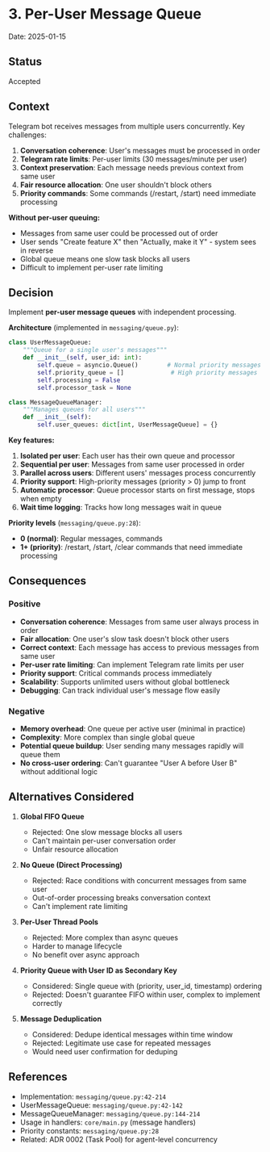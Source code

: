 # 3. Per-User Message Queue

Date: 2025-01-15

## Status

Accepted

## Context

Telegram bot receives messages from multiple users concurrently. Key challenges:

1. **Conversation coherence**: User's messages must be processed in order
2. **Telegram rate limits**: Per-user limits (30 messages/minute per user)
3. **Context preservation**: Each message needs previous context from same user
4. **Fair resource allocation**: One user shouldn't block others
5. **Priority commands**: Some commands (/restart, /start) need immediate processing

**Without per-user queuing:**
- Messages from same user could be processed out of order
- User sends "Create feature X" then "Actually, make it Y" - system sees in reverse
- Global queue means one slow task blocks all users
- Difficult to implement per-user rate limiting

## Decision

Implement **per-user message queues** with independent processing.

**Architecture** (implemented in `messaging/queue.py`):

```python
class UserMessageQueue:
    """Queue for a single user's messages"""
    def __init__(self, user_id: int):
        self.queue = asyncio.Queue()        # Normal priority messages
        self.priority_queue = []             # High priority messages
        self.processing = False
        self.processor_task = None

class MessageQueueManager:
    """Manages queues for all users"""
    def __init__(self):
        self.user_queues: dict[int, UserMessageQueue] = {}
```

**Key features:**
1. **Isolated per user**: Each user has their own queue and processor
2. **Sequential per user**: Messages from same user processed in order
3. **Parallel across users**: Different users' messages process concurrently
4. **Priority support**: High-priority messages (priority > 0) jump to front
5. **Automatic processor**: Queue processor starts on first message, stops when empty
6. **Wait time logging**: Tracks how long messages wait in queue

**Priority levels** (`messaging/queue.py:28`):
- **0 (normal)**: Regular messages, commands
- **1+ (priority)**: /restart, /start, /clear commands that need immediate processing

## Consequences

### Positive

- **Conversation coherence**: Messages from same user always process in order
- **Fair allocation**: One user's slow task doesn't block other users
- **Correct context**: Each message has access to previous messages from same user
- **Per-user rate limiting**: Can implement Telegram rate limits per user
- **Priority support**: Critical commands process immediately
- **Scalability**: Supports unlimited users without global bottleneck
- **Debugging**: Can track individual user's message flow easily

### Negative

- **Memory overhead**: One queue per active user (minimal in practice)
- **Complexity**: More complex than single global queue
- **Potential queue buildup**: User sending many messages rapidly will queue them
- **No cross-user ordering**: Can't guarantee "User A before User B" without additional logic

## Alternatives Considered

1. **Global FIFO Queue**
   - Rejected: One slow message blocks all users
   - Can't maintain per-user conversation order
   - Unfair resource allocation

2. **No Queue (Direct Processing)**
   - Rejected: Race conditions with concurrent messages from same user
   - Out-of-order processing breaks conversation context
   - Can't implement rate limiting

3. **Per-User Thread Pools**
   - Rejected: More complex than async queues
   - Harder to manage lifecycle
   - No benefit over async approach

4. **Priority Queue with User ID as Secondary Key**
   - Considered: Single queue with (priority, user_id, timestamp) ordering
   - Rejected: Doesn't guarantee FIFO within user, complex to implement correctly

5. **Message Deduplication**
   - Considered: Dedupe identical messages within time window
   - Rejected: Legitimate use case for repeated messages
   - Would need user confirmation for deduping

## References

- Implementation: `messaging/queue.py:42-214`
- UserMessageQueue: `messaging/queue.py:42-142`
- MessageQueueManager: `messaging/queue.py:144-214`
- Usage in handlers: `core/main.py` (message handlers)
- Priority constants: `messaging/queue.py:28`
- Related: ADR 0002 (Task Pool) for agent-level concurrency
